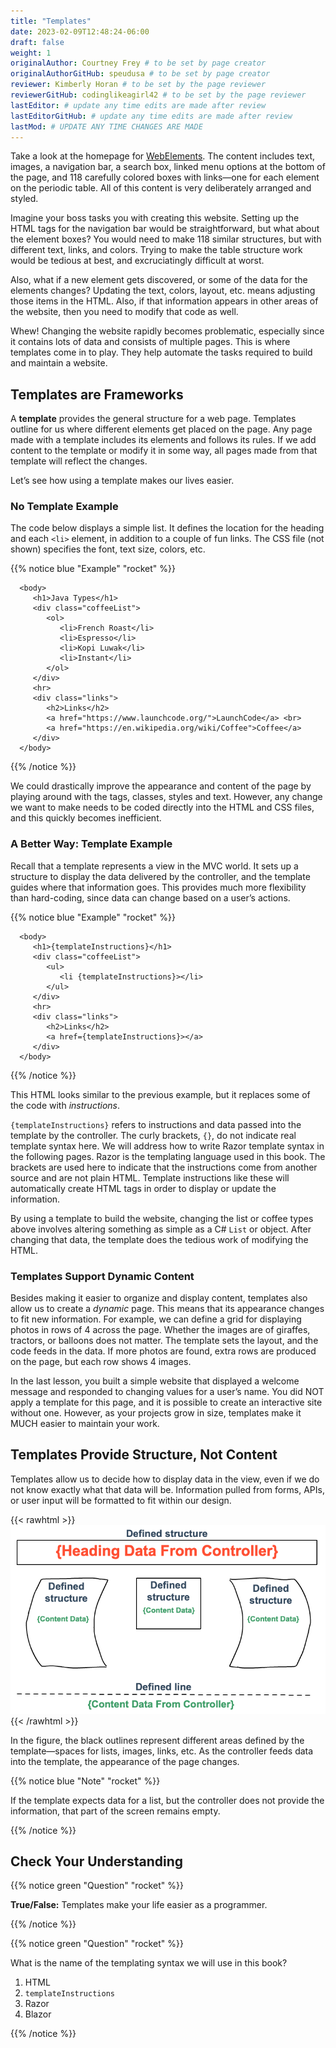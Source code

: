 ```yaml
---
title: "Templates"
date: 2023-02-09T12:48:24-06:00
draft: false
weight: 1
originalAuthor: Courtney Frey # to be set by page creator
originalAuthorGitHub: speudusa # to be set by page creator
reviewer: Kimberly Horan # to be set by the page reviewer
reviewerGitHub: codinglikeagirl42 # to be set by the page reviewer
lastEditor: # update any time edits are made after review
lastEditorGitHub: # update any time edits are made after review
lastMod: # UPDATE ANY TIME CHANGES ARE MADE
---
```


Take a look at the homepage for [WebElements](https://www.webelements.com/). The content includes text, images, a navigation bar, a search box, linked menu options at the bottom of the page, and 118 carefully colored boxes with links—one for each element on the periodic table. All of this content is very deliberately arranged and styled.

Imagine your boss tasks you with creating this website. Setting up the HTML tags for the navigation bar would be straightforward, but what about the element boxes? You would need to make 118 similar structures, but with different text, links, and colors. Trying to make the table structure work would be tedious at best, and excruciatingly difficult at worst.

Also, what if a new element gets discovered, or some of the data for the elements changes? Updating the text, colors, layout, etc. means adjusting those items in the HTML. Also, if that information appears in other areas of the website, then you need to modify that code as well.

Whew! Changing the website rapidly becomes problematic, especially since it contains lots of data and consists of multiple pages. This is where templates come in to play. They help automate the tasks required to build and maintain a website.

## Templates are Frameworks

A **template** provides the general structure for a web page. Templates outline for us where different elements get placed on the page. Any page made with a template includes its elements and follows its rules. If we add content to the template or modify it in some way, all pages made from that template will reflect the changes.

Let’s see how using a template makes our lives easier.

### No Template Example

The code below displays a simple list. It defines the location for the heading and each `<li>` element, in addition to a couple of fun links. The CSS file (not shown) specifies the font, text size, colors, etc.

{{% notice blue "Example" "rocket" %}}
```csharp{linenos=table,hl_lines=[],linenostart=1}
  <body>
     <h1>Java Types</h1>
     <div class="coffeeList">
        <ol>
           <li>French Roast</li>
           <li>Espresso</li>
           <li>Kopi Luwak</li>
           <li>Instant</li>
        </ol>
     </div>
     <hr>
     <div class="links">
        <h2>Links</h2>
        <a href="https://www.launchcode.org/">LaunchCode</a> <br>
        <a href="https://en.wikipedia.org/wiki/Coffee">Coffee</a>
     </div>
  </body>
```
{{% /notice %}}

We could drastically improve the appearance and content of the page by playing around with the tags, classes, styles and text. However, any change we want to make needs to be coded directly into the HTML and CSS files, and this quickly becomes inefficient.

### A Better Way: Template Example

Recall that a template represents a view in the MVC world. It sets up a structure to display the data delivered by the controller, and the template guides where that information goes. This provides much more flexibility than hard-coding, since data can change based on a user’s actions.

{{% notice blue "Example" "rocket" %}}
```csharp{linenos=table,hl_lines=[],linenostart=1}
  <body>
     <h1>{templateInstructions}</h1>
     <div class="coffeeList">
        <ul>
           <li {templateInstructions}></li>
        </ul>
     </div>
     <hr>
     <div class="links">
        <h2>Links</h2>
        <a href={templateInstructions}></a>
     </div>
  </body>
  ```
{{% /notice %}}

This HTML looks similar to the previous example, but it replaces some of the code with _instructions_.

`{templateInstructions}` refers to instructions and data passed into the template by the controller. The curly brackets, `{}`, do not indicate real template syntax here. We will address how to write Razor template syntax in the following pages. Razor is the templating language used in this book. The brackets are used here to indicate that the instructions come from another source and are not plain HTML. Template instructions like these will automatically create HTML tags in order to display or update the information.

By using a template to build the website, changing the list or coffee types above involves altering something as simple as a C# `List` or object. After changing that data, the template does the tedious work of modifying the HTML.

### Templates Support Dynamic Content
Besides making it easier to organize and display content, templates also allow us to create a _dynamic_ page. This means that its appearance changes to fit new information. For example, we can define a grid for displaying photos in rows of 4 across the page. Whether the images are of giraffes, tractors, or balloons does not matter. The template sets the layout, and the code feeds in the data. If more photos are found, extra rows are produced on the page, but each row shows 4 images.

In the last lesson, you built a simple website that displayed a welcome message and responded to changing values for a user’s name. You did NOT apply a template for this page, and it is possible to create an interactive site without one. However, as your projects grow in size, templates make it MUCH easier to maintain your work.

## Templates Provide Structure, Not Content

Templates allow us to decide how to display data in the view, even if we do not know exactly what that data will be. Information pulled from forms, APIs, or user input will be formatted to fit within our design.

{{< rawhtml >}}
   <img src="../../pictures/SampleTemplateDiagram.png" alt="Diagram of a template" />
{{< /rawhtml >}}

In the figure, the black outlines represent different areas defined by the template—spaces for lists, images, links, etc. As the controller feeds data into the template, the appearance of the page changes.

{{% notice blue "Note" "rocket" %}} 

If the template expects data for a list, but the controller does not provide the information, that part of the screen remains empty.
 
{{% /notice %}}

## Check Your Understanding

{{% notice green  "Question" "rocket" %}} 

**True/False:** Templates make your life easier as a programmer.

<!-- ans: True, Templates make programming webpages much easier by providing a dynamic way to display data -->
{{% /notice %}}

{{% notice green  "Question" "rocket" %}} 

What is the name of the templating syntax we will use in this book?

   1. HTML
   1. `templateInstructions`
   1. Razor
   1. Blazor

<!-- ans:  Razor -->
{{% /notice %}}